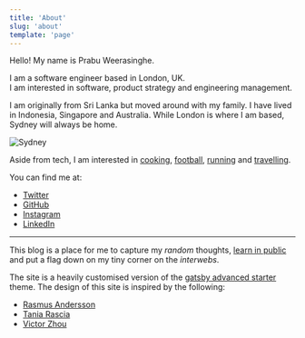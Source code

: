 ```yaml
---
title: 'About'
slug: 'about'
template: 'page'
---
```


Hello! My name is Prabu Weerasinghe.

I am a software engineer based in London, UK. </br>
I am interested in software, product strategy and engineering management.

I am originally from Sri Lanka but moved around with my family. I have lived in Indonesia, Singapore and Australia.
While London is where I am based, Sydney will always be home.

![Sydney](/sydney.jpg 'Sydney')

Aside from tech, I am interested in [cooking](/kitchen), [football](http://www.arsenal.com), [running](/running) and [travelling](/photos).

You can find me at:

- [Twitter](http://www.twitter.com/prabz)
- [GitHub](http://www.github.com/prabuw)
- [Instagram](http://www.instagram.com/prabu84)
- [LinkedIn](http://www.linkedin.com/prabuw)

---

This blog is a place for me to capture my _random_ thoughts, [learn in public](https://www.swyx.io/writing/learn-in-public/) and put a flag down on my tiny corner on the _interwebs_.

The site is a heavily customised version of the [gatsby advanced starter](https://www.gatsbyjs.org/starters/Vagr9K/gatsby-advanced-starter/) theme.
The design of this site is inspired by the following:

- [Rasmus Andersson](https://rsms.me/about/)
- [Tania Rascia](https://www.taniarascia.com/me/)
- [Victor Zhou](https://victorzhou.com/about/)
